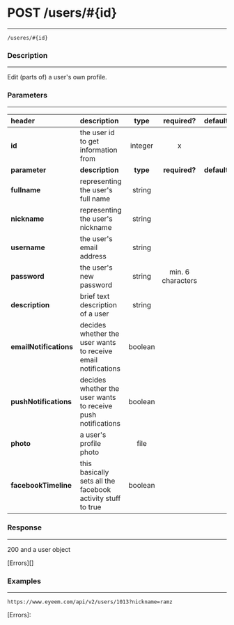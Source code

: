 # POST /users/#{id} 
***
`/useres/#{id}`

### Description
***
Edit (parts of) a user's own profile.

### Parameters
***

|header| description| type |required? |default|
|:---------|:--------------|:----------:|:------------:|:------------:|
|**id**|the user id to get information from|integer|x||
|**parameter**| **description**| **type** |**required?** |**default**|
|**fullname**|representing the user's full name|string|||
|**nickname**|representing the user's nickname|string|||
|**username**|the user's email address|string|||
|**password**|the user's new password|string|min. 6 characters||
|**description**|brief text description of a user|string|||
|**emailNotifications**|decides whether the user wants to receive email notifications|boolean|||
|**pushNotifications**|decides whether the user wants to receive push notifications|boolean|||
|**photo**|a user's profile photo|file|||
|**facebookTimeline**|this basically sets all the facebook activity stuff to true|boolean|||



### Response
***
200 and a user object 


[Errors][]

### Examples
***

`https://www.eyeem.com/api/v2/users/1013?nickname=ramz`







[Errors]: 